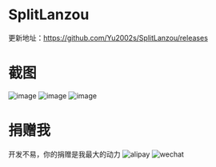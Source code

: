 # SplitLanzou
更新地址：https://github.com/Yu2002s/SplitLanzou/releases
# 截图
![image](https://s1.ax1x.com/2023/08/03/pPFeucj.png)
![image](https://s1.ax1x.com/2023/08/03/pPFen3Q.png)
![image](https://s1.ax1x.com/2023/08/03/pPFem9g.png)
# 捐赠我
开发不易，你的捐赠是我最大的动力
![alipay](http://180.76.101.239/imgs/9b44cc730cf66bff9790af91108e020.jpg)
![wechat](http://180.76.101.239/imgs/6f7539561443bba8fcaf4fe74ae9a03.jpg)
